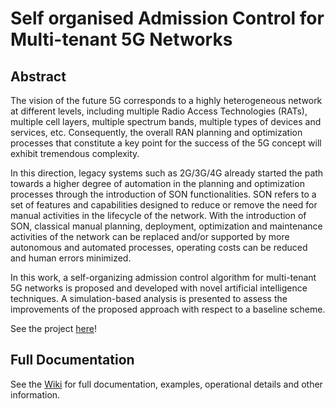 # Self organised Admission Control for Multi-tenant 5G Networks

## Abstract

The vision of the future 5G corresponds to a highly heterogeneous network at different levels, including multiple Radio Access Technologies (RATs), multiple cell layers, multiple spectrum bands, multiple types of devices and services, etc. Consequently, the overall RAN planning and optimization processes that constitute a key point for the success of the 5G concept will exhibit tremendous complexity.

In this direction, legacy systems such as 2G/3G/4G already started the path towards a higher degree of automation in the planning and optimization processes through the introduction of SON functionalities. SON refers to a set of features and capabilities designed to reduce or remove the need for manual activities in the lifecycle of the network. With the introduction of SON, classical manual planning, deployment, optimization and maintenance activities of the network can be replaced and/or supported by more autonomous and automated processes, operating costs can be reduced and human errors minimized.

In this work, a self-organizing admission control algorithm for multi-tenant 5G networks is proposed and developed with novel artificial intelligence techniques. A simulation-based analysis is presented to assess the improvements of the proposed approach with respect to a baseline scheme.

See the project [here](https://upcommons.upc.edu/handle/2117/114740?locale-attribute=en)!

## Full Documentation

See the [Wiki](https://github.com/Netflix/Hystrix/wiki/) for full documentation, examples, operational details and other information.
